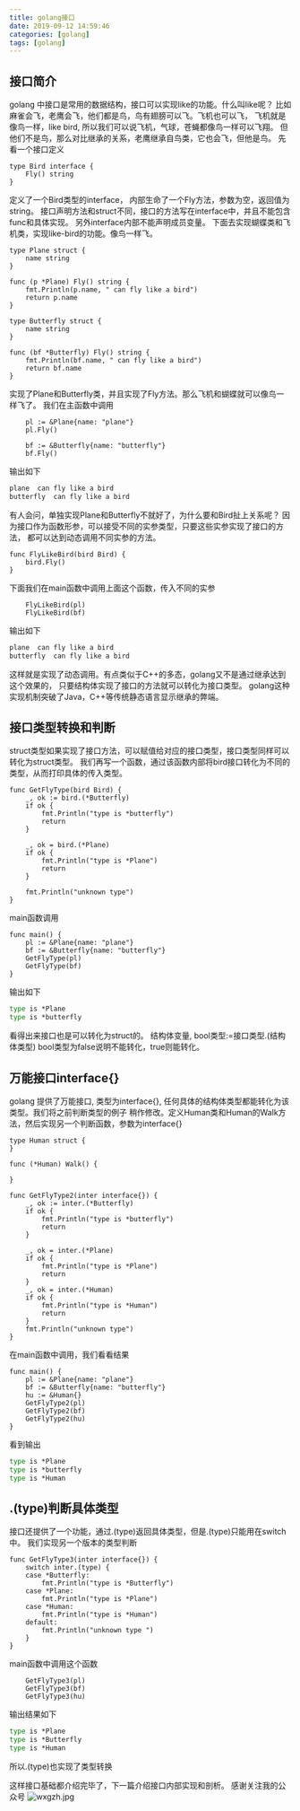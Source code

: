 ```yaml
---
title: golang接口
date: 2019-09-12 14:59:46
categories: [golang]
tags: [golang]
---
```

## 接口简介
golang 中接口是常用的数据结构，接口可以实现like的功能。什么叫like呢？
比如麻雀会飞，老鹰会飞，他们都是鸟，鸟有翅膀可以飞。飞机也可以飞，
飞机就是像鸟一样，like bird, 所以我们可以说飞机，气球，苍蝇都像鸟一样可以飞翔。
但他们不是鸟，那么对比继承的关系，老鹰继承自鸟类，它也会飞，但他是鸟。
先看一个接口定义
``` golang
type Bird interface {
	Fly() string
}
```
定义了一个Bird类型的interface， 内部生命了一个Fly方法，参数为空，返回值为string。
接口声明方法和struct不同，接口的方法写在interface中，并且不能包含func和具体实现。
另外interface内部不能声明成员变量。
下面去实现蝴蝶类和飞机类，实现like-bird的功能。像鸟一样飞。
<!--more-->
``` golang
type Plane struct {
	name string
}

func (p *Plane) Fly() string {
	fmt.Println(p.name, " can fly like a bird")
	return p.name
}

type Butterfly struct {
	name string
}

func (bf *Butterfly) Fly() string {
	fmt.Println(bf.name, " can fly like a bird")
	return bf.name
}
```
实现了Plane和Butterfly类，并且实现了Fly方法。那么飞机和蝴蝶就可以像鸟一样飞了。
我们在主函数中调用
``` golang
    pl := &Plane{name: "plane"}
	pl.Fly()

	bf := &Butterfly{name: "butterfly"}
    bf.Fly()
```
输出如下
``` cmd
plane  can fly like a bird
butterfly  can fly like a bird
```
有人会问，单独实现Plane和Butterfly不就好了，为什么要和Bird扯上关系呢？
因为接口作为函数形参，可以接受不同的实参类型，只要这些实参实现了接口的方法，
都可以达到动态调用不同实参的方法。
``` golang
func FlyLikeBird(bird Bird) {
    bird.Fly()
}
```
下面我们在main函数中调用上面这个函数，传入不同的实参
``` golang
    FlyLikeBird(pl)
	FlyLikeBird(bf)
```
输出如下
``` cmd
plane  can fly like a bird
butterfly  can fly like a bird
```
这样就是实现了动态调用。有点类似于C++的多态，golang又不是通过继承达到这个效果的，
只要结构体实现了接口的方法就可以转化为接口类型。
golang这种实现机制突破了Java，C++等传统静态语言显示继承的弊端。
## 接口类型转换和判断
struct类型如果实现了接口方法，可以赋值给对应的接口类型，接口类型同样可以转化为struct类型。
我们再写一个函数，通过该函数内部将bird接口转化为不同的类型，从而打印具体的传入类型。
``` golang
func GetFlyType(bird Bird) {
	_, ok := bird.(*Butterfly)
	if ok {
		fmt.Println("type is *butterfly")
		return
	}

	_, ok = bird.(*Plane)
	if ok {
		fmt.Println("type is *Plane")
		return
	}

	fmt.Println("unknown type")
}
```
main函数调用
``` golang
func main() {
	pl := &Plane{name: "plane"}
    bf := &Butterfly{name: "butterfly"}
	GetFlyType(pl)
    GetFlyType(bf)
}
```
输出如下
``` cmd
type is *Plane
type is *butterfly
```
看得出来接口也是可以转化为struct的。
结构体变量, bool类型:=接口类型.(结构体类型)
bool类型为false说明不能转化，true则能转化。

## 万能接口interface{}
golang 提供了万能接口, 类型为interface{}, 任何具体的结构体类型都能转化为该类型。我们将之前判断类型的例子
稍作修改。定义Human类和Human的Walk方法，然后实现另一个判断函数，参数为interface{}
``` golang
type Human struct {
}

func (*Human) Walk() {

}

func GetFlyType2(inter interface{}) {
	_, ok := inter.(*Butterfly)
	if ok {
		fmt.Println("type is *butterfly")
		return
	}

	_, ok = inter.(*Plane)
	if ok {
		fmt.Println("type is *Plane")
		return
	}
	_, ok = inter.(*Human)
	if ok {
		fmt.Println("type is *Human")
		return
	}
	fmt.Println("unknown type")
}
```
在main函数中调用，我们看看结果
``` golang
func main() {
	pl := &Plane{name: "plane"}
    bf := &Butterfly{name: "butterfly"}
    hu := &Human{}
	GetFlyType2(pl)
    GetFlyType2(bf)
    GetFlyType2(hu)
}
```
看到输出
``` cmd
type is *Plane
type is *butterfly
type is *Human
```
## .(type)判断具体类型
接口还提供了一个功能，通过.(type)返回具体类型，但是.(type)只能用在switch中。
我们实现另一个版本的类型判断
``` golang
func GetFlyType3(inter interface{}) {
	switch inter.(type) {
	case *Butterfly:
		fmt.Println("type is *Butterfly")
	case *Plane:
		fmt.Println("type is *Plane")
	case *Human:
		fmt.Println("type is *Human")
	default:
		fmt.Println("unknown type ")
	}
}
```
main函数中调用这个函数
``` golang
    GetFlyType3(pl)
	GetFlyType3(bf)
	GetFlyType3(hu)
```
输出结果如下
``` cmd
type is *Plane
type is *Butterfly
type is *Human
```
所以.(type)也实现了类型转换

这样接口基础都介绍完毕了，下一篇介绍接口内部实现和剖析。
感谢关注我的公众号
![wxgzh.jpg](wxgzh.jpg)

